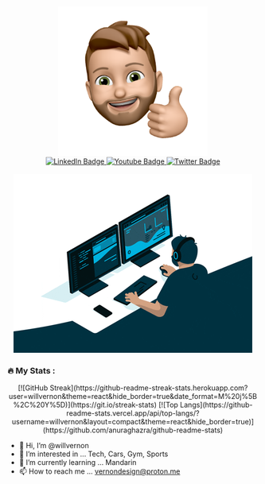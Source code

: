 
<div id="header" align="center">
  <img src="https://github.com/willvernon/Gifs/blob/main/avatar.jpg" width="300" />
</div>

<div id="badges" align="center">
  <a href="your-linkedin-URL">
    <img src="https://img.shields.io/badge/LinkedIn-blue?style=for-the-badge&logo=linkedin&logoColor=white" alt="LinkedIn Badge"/>
  </a>
  <a href="your-youtube-URL">
    <img src="https://img.shields.io/badge/YouTube-red?style=for-the-badge&logo=youtube&logoColor=white" alt="Youtube Badge"/>
  </a>
  <a href="your-twitter-URL">
    <img src="https://img.shields.io/badge/Twitter-blue?style=for-the-badge&logo=twitter&logoColor=white" alt="Twitter Badge"/>
  </a>
  
</div>
<div align="center">
<img src="https://komarev.com/ghpvc/?username=willvernon&style=flat-square&color=blue" alt=""/></div>


<div id="header" align="center">
  <img src="https://github.com/willvernon/Gifs/blob/main/working.gif"/>
</div>

### :fire: My Stats :
<div align="center">
[![GitHub Streak](https://github-readme-streak-stats.herokuapp.com?user=willvernon&theme=react&hide_border=true&date_format=M%20j%5B%2C%20Y%5D)](https://git.io/streak-stats)
[![Top Langs](https://github-readme-stats.vercel.app/api/top-langs/?username=willvernon&layout=compact&theme=react&hide_border=true)](https://github.com/anuraghazra/github-readme-stats)
</div>
  
  
- 👋 Hi, I’m @willvernon
- 👀 I’m interested in ... Tech, Cars, Gym, Sports
- 🌱 I’m currently learning ... Mandarin
- 📫 How to reach me ... vernondesign@proton.me

<!---
willvernon/willvernon is a ✨ special ✨ repository because its `README.md` (this file) appears on your GitHub profile.
You can click the Preview link to take a look at your changes.
--->
